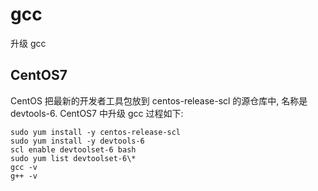 # gcc

升级 gcc

## CentOS7

CentOS 把最新的开发者工具包放到 centos-release-scl 的源仓库中, 名称是 devtools-6.
CentOS7 中升级 gcc 过程如下:

``` shell
sudo yum install -y centos-release-scl
sudo yum install -y devtools-6
scl enable devtoolset-6 bash
sudo yum list devtoolset-6\*
gcc -v
g++ -v
```

